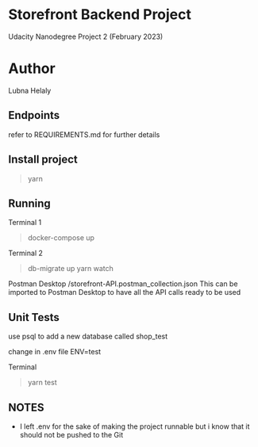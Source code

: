 # Storefront Backend Project
Udacity Nanodegree
Project 2
(February 2023)

# Author
Lubna Helaly

## Endpoints
refer to REQUIREMENTS.md for further details

## Install project
> yarn

## Running
Terminal 1
> docker-compose up

Terminal 2
> db-migrate up
> yarn watch

Postman Desktop
/storefront-API.postman_collection.json
This can be imported to Postman Desktop to have all the API calls ready to be used

## Unit Tests
use psql to add a new database called shop_test

change in .env file
ENV=test

Terminal
> yarn test

## NOTES
- I left .env for the sake of making the project runnable but i know that it should not be pushed to the Git